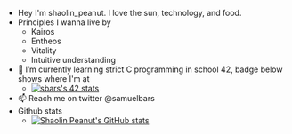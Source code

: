 - Hey I'm shaolin_peanut. I love the sun, technology, and food.
- Principles I wanna live by
  - Kairos
  - Entheos
  - Vitality
  - Intuitive understanding
- 🌱 I’m currently learning strict C programming in school 42, badge below shows where I'm at
  - [![sbars's 42 stats](https://badge42.vercel.app/api/v2/cl1yzv2a0004009ktxup1wxxg/stats?cursusId=21&coalitionId=193)](https://github.com/JaeSeoKim/badge42)
- 📫 Reach me on twitter @samuelbars
- Github stats
  - [![Shaolin Peanut's GitHub stats](https://github-readme-stats.vercel.app/api?username=shaolin-peanut)](https://github.com/anuraghazra/github-readme-stats)
